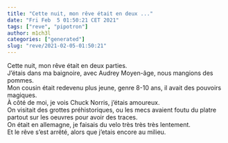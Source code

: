 ```yaml
---
title: "Cette nuit, mon rêve était en deux ..."
date: "Fri Feb  5 01:50:21 CET 2021"
tags: ["reve", "pipotron"]
author: m1ch3l
categories: ["generated"]
slug: "reve/2021-02-05-01:50:21"
---
```


Cette nuit, mon rêve était en deux parties.<br>
J’étais dans ma baignoire, avec Audrey Moyen-âge, nous mangions des pommes.<br>
Mon cousin était redevenu plus jeune, genre 8-10 ans, il avait des pouvoirs magiques.<br>
À côté de moi, je vois Chuck Norris, j’étais amoureux.<br>
On visitait des grottes préhistoriques, ou les mecs avaient foutu du platre partout sur les oeuvres pour avoir des traces.<br>
On était en allemagne, je faisais du velo très très très lentement.<br>
Et le rêve s’est arrêté, alors que j’etais encore au milieu.<br>
